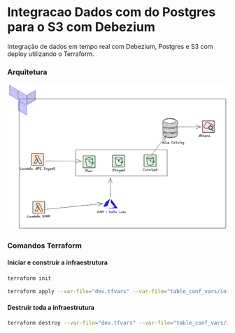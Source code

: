 # Integracao Dados com do Postgres para o S3 com Debezium 
Integração de dados em tempo real com Debezium, Postgres e S3 com deploy utilizando o Terraform.

### Arquitetura
![alt text](https://github.com/Marcaoandradenogueira/blue_marvel_api/blob/master/images/Diagram.png?raw=true)


### Comandos Terraform

#### Iniciar e construir a infraestrutura
```sh
terraform init
```
```sh
terraform apply --var-file="dev.tfvars" --var-file="table_conf_vars/information.tfvars"
```

#### Destruir toda a infraestrutura
```sh
terraform destroy --var-file="dev.tfvars" --var-file="table_conf_vars/information.tfvars"
```

